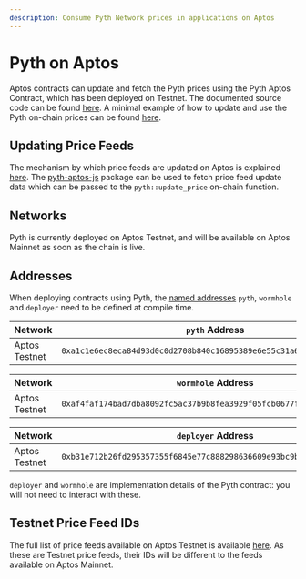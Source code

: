 ```yaml
---
description: Consume Pyth Network prices in applications on Aptos
---
```


# Pyth on Aptos

Aptos contracts can update and fetch the Pyth prices using the Pyth Aptos Contract, which has been deployed on Testnet. The documented source code can be found [here](https://github.com/pyth-network/pyth-crosschain/blob/main/aptos/contracts/sources/pyth.move). A minimal example of how to update and use the Pyth on-chain prices can be found [here](https://github.com/pyth-network/pyth-crosschain/blob/main/aptos/example).

## Updating Price Feeds

The mechanism by which price feeds are updated on Aptos is explained [here](./consume-data.md). The [pyth-aptos-js](https://github.com/pyth-network/pyth-js/tree/main/pyth-aptos-js) package can be used to fetch price feed update data which can be passed to the `pyth::update_price` on-chain function.

## Networks 

Pyth is currently deployed on Aptos Testnet, and will be available on Aptos Mainnet as soon as the chain is live.

## Addresses

When deploying contracts using Pyth, the [named addresses](https://diem.github.io/move/address.html#named-addresses) `pyth`, `wormhole` and `deployer` need to be defined at compile time.

| Network       | `pyth` Address                                                         |
| ------------- | -----------------------------------------------------------------------|
| Aptos Testnet | `0xa1c1e6ec8eca84d93d0c0d2708b840c16895389e6e55c31a6447c97c9257d069`   |

| Network       | `wormhole` Address                                                     |
| ------------- | -----------------------------------------------------------------------|
| Aptos Testnet | `0xaf4faf174bad7dba8092fc5ac37b9b8fea3929f05fcb0677fd16dc735bc3ffc8`   |

| Network       | `deployer` Address                                                     |
| ------------- | -----------------------------------------------------------------------|
| Aptos Testnet | `0xb31e712b26fd295357355f6845e77c888298636609e93bc9b05f0f604049f434`   |

`deployer` and `wormhole` are implementation details of the Pyth contract: you will not need to interact with these.

## Testnet Price Feed IDs

The full list of price feeds available on Aptos Testnet is available [here](https://pyth.network/developers/price-feed-ids/#pyth-cross-chain-testnet). As these are Testnet price feeds, their IDs will be different to the feeds available on Aptos Mainnet.
